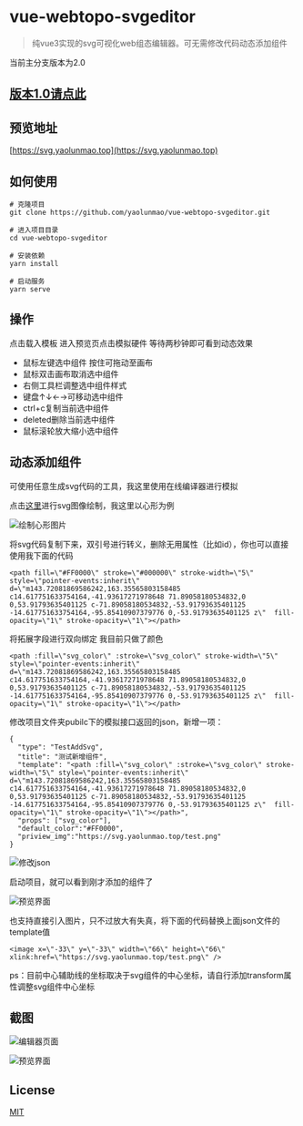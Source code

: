 # vue-webtopo-svgeditor

> 纯vue3实现的svg可视化web组态编辑器。可无需修改代码动态添加组件

当前主分支版本为2.0

## [版本1.0请点此](https://svgv1.yaolunmao.top)

## 预览地址

[https://svg.yaolunmao.top](https://svg.yaolunmao.top)

## 如何使用

```
# 克隆项目
git clone https://github.com/yaolunmao/vue-webtopo-svgeditor.git

# 进入项目目录
cd vue-webtopo-svgeditor

# 安装依赖
yarn install

# 启动服务
yarn serve

```

## 操作

点击载入模板  进入预览页点击模拟硬件 等待两秒钟即可看到动态效果

- 鼠标左键选中组件 按住可拖动至画布
- 鼠标双击画布取消选中组件
- 右侧工具栏调整选中组件样式
- 键盘↑↓←→可移动选中组件
- ctrl+c复制当前选中组件
- deleted删除当前选中组件
- 鼠标滚轮放大缩小选中组件

## 动态添加组件

可使用任意生成svg代码的工具，我这里使用在线编译器进行模拟

点击[这里](https://svgedit.yaolunmao.top/)进行svg图像绘制，我这里以心形为例

![绘制心形图片](https://images.cnblogs.com/cnblogs_com/Hero-/1976969/o_210519050533%E6%B7%BB%E5%8A%A0%E7%BB%84%E4%BB%B61.png)

将svg代码复制下来，双引号进行转义，删除无用属性（比如id），你也可以直接使用我下面的代码

```
<path fill=\"#FF0000\" stroke=\"#000000\" stroke-width=\"5\" style=\"pointer-events:inherit\" d=\"m143.72081869586242,163.35565803158485 c14.617751633754164,-41.93617271978648 71.89058180534832,0 0,53.91793635401125 c-71.89058180534832,-53.91793635401125 -14.617751633754164,-95.85410907379776 0,-53.91793635401125 z\"  fill-opacity=\"1\" stroke-opacity=\"1\"></path>
```

将拓展字段进行双向绑定 我目前只做了颜色

```
<path :fill=\"svg_color\" :stroke=\"svg_color\" stroke-width=\"5\" style=\"pointer-events:inherit\" d=\"m143.72081869586242,163.35565803158485 c14.617751633754164,-41.93617271978648 71.89058180534832,0 0,53.91793635401125 c-71.89058180534832,-53.91793635401125 -14.617751633754164,-95.85410907379776 0,-53.91793635401125 z\"  fill-opacity=\"1\" stroke-opacity=\"1\"></path>
```

修改项目文件夹pubilc下的模拟接口返回的json，新增一项：

```
{
  "type": "TestAddSvg",
  "title": "测试新增组件",
  "template": "<path :fill=\"svg_color\" :stroke=\"svg_color\" stroke-width=\"5\" style=\"pointer-events:inherit\" d=\"m143.72081869586242,163.35565803158485 c14.617751633754164,-41.93617271978648 71.89058180534832,0 0,53.91793635401125 c-71.89058180534832,-53.91793635401125 -14.617751633754164,-95.85410907379776 0,-53.91793635401125 z\"  fill-opacity=\"1\" stroke-opacity=\"1\"></path>",
  "props": ["svg_color"],
  "default_color":"#FF0000",
  "priview_img":"https://svg.yaolunmao.top/test.png"
}
```

![修改json](https://images.cnblogs.com/cnblogs_com/Hero-/1976969/o_210519050539%E6%B7%BB%E5%8A%A0%E7%BB%84%E4%BB%B62.png)

启动项目，就可以看到刚才添加的组件了

![预览界面](https://images.cnblogs.com/cnblogs_com/Hero-/1976969/o_210519050543%E6%B7%BB%E5%8A%A0%E7%BB%84%E4%BB%B63.png)

也支持直接引入图片，只不过放大有失真，将下面的代码替换上面json文件的template值

```
<image x=\"-33\" y=\"-33\" width=\"66\" height=\"66\" xlink:href=\"https://svg.yaolunmao.top/test.png\" />
```

ps：目前中心辅助线的坐标取决于svg组件的中心坐标，请自行添加transform属性调整svg组件中心坐标

## 截图

![编辑器页面](https://img-blog.csdnimg.cn/20210322100014954.gif#pic_center)

![预览界面](https://img-blog.csdnimg.cn/20210322100043996.gif#pic_center)

## License

[MIT](http://opensource.org/licenses/MIT)